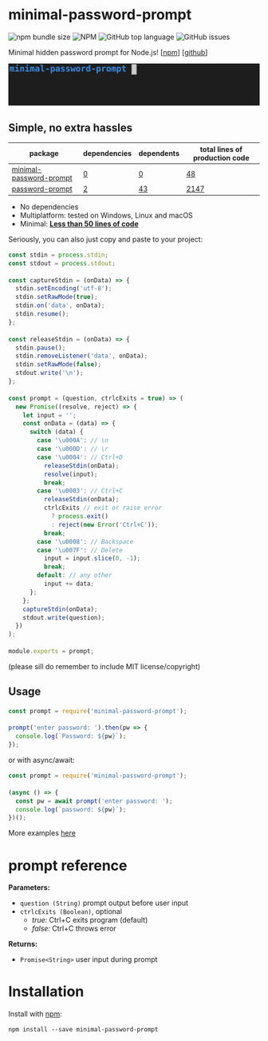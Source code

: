 # minimal-password-prompt
![npm bundle size](https://img.shields.io/bundlephobia/min/minimal-password-prompt.svg)
![NPM](https://img.shields.io/npm/l/minimal-password-prompt.svg)
![GitHub top language](https://img.shields.io/github/languages/top/ollipal/minimal-password-prompt.svg)
![GitHub issues](https://img.shields.io/github/issues-raw/ollipal/minimal-password-prompt.svg)

Minimal hidden password prompt for Node.js! [[npm](https://www.npmjs.com/package/minimal-password-prompt)] [[github](https://github.com/ollipal/minimal-password-prompt)]

![prompt-password example](https://github.com/ollipal/minimal-password-prompt/blob/main/misc/example.gif)

## Simple, no extra hassles

| package                                                                          | dependencies                                               | dependents                                                 | total lines of production code                                                                        |
|----------------------------------------------------------------------------------|------------------------------------------------------------|------------------------------------------------------------|-------------------------------------------------------------------------------------------------------|
| [minimal-password-prompt](https://www.npmjs.com/package/minimal-password-prompt) | [0](https://www.npmjs.com/package/minimal-password-prompt) | [0](https://www.npmjs.com/package/minimal-password-prompt) | [48](https://github.com/ollipal/minimal-password-prompt/blob/main/misc/lines-of-code-comparison.md )  |
| [password-prompt](https://www.npmjs.com/package/password-prompt)                 | [2](https://www.npmjs.com/package/password-prompt)         | [43](https://www.npmjs.com/package/password-prompt)        | [2147](https://github.com/ollipal/minimal-password-prompt/blob/main/misc/lines-of-code-comparison.md) |

- No dependencies
- Multiplatform: tested on Windows, Linux and macOS
- Minimal: **[Less than 50 lines of code](https://github.com/ollipal/minimal-password-prompt/blob/main/index.js)**

Seriously, you can also just copy and paste to your project:

```js
const stdin = process.stdin;
const stdout = process.stdout;

const captureStdin = (onData) => {
  stdin.setEncoding('utf-8');
  stdin.setRawMode(true);
  stdin.on('data', onData);
  stdin.resume();
};

const releaseStdin = (onData) => {
  stdin.pause();
  stdin.removeListener('data', onData);
  stdin.setRawMode(false);
  stdout.write('\n');
};

const prompt = (question, ctrlcExits = true) => (
  new Promise((resolve, reject) => {
    let input = '';
    const onData = (data) => {
      switch (data) {
        case '\u000A': // \n
        case '\u000D': // \r
        case '\u0004': // Ctrl+D
          releaseStdin(onData);
          resolve(input);
          break;
        case '\u0003': // Ctrl+C
          releaseStdin(onData);
          ctrlcExits // exit or raise error
            ? process.exit()
            : reject(new Error('Ctrl+C'));
          break;
        case '\u0008': // Backspace
        case '\u007F': // Delete
          input = input.slice(0, -1);
          break;
        default: // any other
          input += data;
      };
    };
    captureStdin(onData);
    stdout.write(question);
  })
);

module.exports = prompt;
```

(please sill do remember to include MIT license/copyright)

## Usage

```js
const prompt = require('minimal-password-prompt');

prompt('enter password: ').then(pw => {
  console.log(`Password: ${pw}`);
});
```

or with async/await:

```js
const prompt = require('minimal-password-prompt');

(async () => {
  const pw = await prompt('enter password: ');
  console.log(`password: ${pw}`);
})();
```

More examples [here](https://github.com/ollipal/minimal-password-prompt/tree/main/examples)

# prompt reference

**Parameters:**
  * `question (String)` prompt output before user input
  * `ctrlcExits (Boolean)`, optional
    * *true:* Ctrl+C exits program (default)
    * *false:* Ctrl+C throws error

**Returns:**
  * `Promise<String>` user input during prompt

# Installation

Install with [npm](https://www.npmjs.com/package/minimal-password-prompt):

```
npm install --save minimal-password-prompt
```